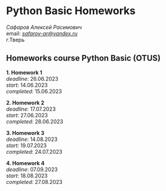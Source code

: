 # Python Basic Homeworks

_Сафаров Алексей Расимович_  
email: *safarov-ar@yandex.ru*  
г.Тверь

## Homeworks course Python Basic (OTUS)

**1. Homework 1**  
_deadline_: 26.06.2023  
_start_: 14.06.2023  
_completed_: 15.06.2023

**2. Homework 2**  
_deadline_: 17.07.2023  
_start_: 27.06.2023  
_completed_: 28.06.2023

**3. Homework 3**  
_deadline_: 14.08.2023  
_start_: 19.07.2023  
_completed_: 24.07.2023

**4. Homework 4**  
_deadline_: 07.09.2023  
_start_: 18.08.2023  
_completed_: 27.08.2023
